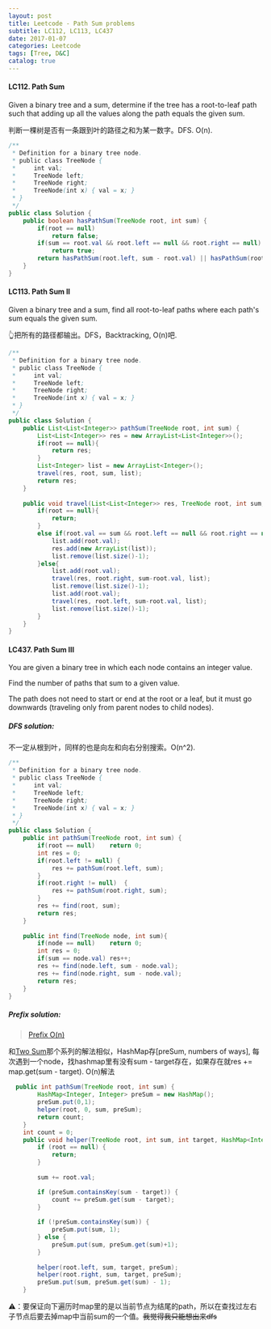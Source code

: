 ```yaml
---
layout: post
title: Leetcode - Path Sum problems
subtitle: LC112, LC113, LC437
date: 2017-01-07
categories: Leetcode
tags: [Tree, D&C]
catalog: true
---
```


#### LC112. Path Sum

Given a binary tree and a sum, determine if the tree has a root-to-leaf path such that adding up all the values along the path equals the given sum.

判断一棵树是否有一条跟到叶的路径之和为某一数字。DFS. O(n).

```java
/**
 * Definition for a binary tree node.
 * public class TreeNode {
 *     int val;
 *     TreeNode left;
 *     TreeNode right;
 *     TreeNode(int x) { val = x; }
 * }
 */
public class Solution {
    public boolean hasPathSum(TreeNode root, int sum) {
        if(root == null)
            return false;
        if(sum == root.val && root.left == null && root.right == null)
            return true;
        return hasPathSum(root.left, sum - root.val) || hasPathSum(root.right, sum - root.val);
    }
}
```

#### LC113. Path Sum II

Given a binary tree and a sum, find all root-to-leaf paths where each path's sum equals the given sum.

👆把所有的路径都输出。DFS，Backtracking, O(n)吧.

```java
/**
 * Definition for a binary tree node.
 * public class TreeNode {
 *     int val;
 *     TreeNode left;
 *     TreeNode right;
 *     TreeNode(int x) { val = x; }
 * }
 */
public class Solution {
    public List<List<Integer>> pathSum(TreeNode root, int sum) {
        List<List<Integer>> res = new ArrayList<List<Integer>>();
        if(root == null){
            return res;
        }
        List<Integer> list = new ArrayList<Integer>();
        travel(res, root, sum, list);
        return res;
    }
    
    public void travel(List<List<Integer>> res, TreeNode root, int sum, List<Integer> list){
        if(root == null){
            return;
        }
        else if(root.val == sum && root.left == null && root.right == null){
            list.add(root.val);
            res.add(new ArrayList(list));
            list.remove(list.size()-1);
        }else{
            list.add(root.val);
            travel(res, root.right, sum-root.val, list);
            list.remove(list.size()-1);
            list.add(root.val);
            travel(res, root.left, sum-root.val, list);
            list.remove(list.size()-1);
        }
    }
}
```

#### LC437. Path Sum III

You are given a binary tree in which each node contains an integer value.

Find the number of paths that sum to a given value.

The path does not need to start or end at the root or a leaf, but it must go downwards (traveling only from parent nodes to child nodes).

##### DFS solution:

不一定从根到叶，同样的也是向左和向右分别搜索。O(n^2).

```java
/**
 * Definition for a binary tree node.
 * public class TreeNode {
 *     int val;
 *     TreeNode left;
 *     TreeNode right;
 *     TreeNode(int x) { val = x; }
 * }
 */
public class Solution {
    public int pathSum(TreeNode root, int sum) {
        if(root == null)    return 0;
        int res = 0;
        if(root.left != null) {
            res += pathSum(root.left, sum);
        }
        if(root.right != null)  {
            res += pathSum(root.right, sum);
        }
        res += find(root, sum);
        return res;
    }
    
    public int find(TreeNode node, int sum){
        if(node == null)    return 0;
        int res = 0;
        if(sum == node.val) res++;
        res += find(node.left, sum - node.val);
        res += find(node.right, sum - node.val);
        return res;
    }
}
```

##### Prefix solution:

> [Prefix O(n)](https://discuss.leetcode.com/topic/64526/17-ms-o-n-java-prefix-sum-method)

和[Two Sum](https://yijiajin.github.io/leetcode/2017/01/04/Leetcode-Array-Sum-Problems/)那个系列的解法相似，HashMap存[preSum, numbers of ways], 每次遇到一个node，找hashmap里有没有sum - target存在，如果存在就res += map.get(sum - target). O(n)解法

```java
  public int pathSum(TreeNode root, int sum) {
        HashMap<Integer, Integer> preSum = new HashMap();
        preSum.put(0,1);
        helper(root, 0, sum, preSum);
        return count;
    }
    int count = 0;
    public void helper(TreeNode root, int sum, int target, HashMap<Integer, Integer> preSum) {
        if (root == null) {
            return;
        }
        
        sum += root.val;

        if (preSum.containsKey(sum - target)) {
            count += preSum.get(sum - target);
        }
        
        if (!preSum.containsKey(sum)) {
            preSum.put(sum, 1);
        } else {
            preSum.put(sum, preSum.get(sum)+1);
        }
        
        helper(root.left, sum, target, preSum);
        helper(root.right, sum, target, preSum);
        preSum.put(sum, preSum.get(sum) - 1);
    }
```

⚠️：要保证向下遍历时map里的是以当前节点为结尾的path，所以在查找过左右子节点后要去掉map中当前sum的一个值。~~我觉得我只能想出来dfs~~